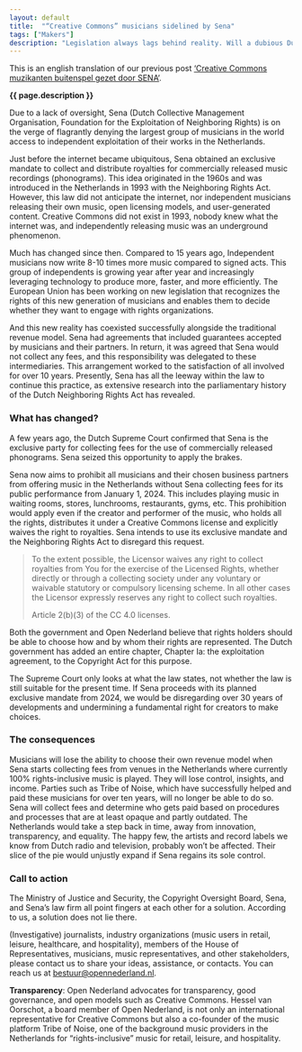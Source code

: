 ```yaml
---
layout: default
title:  "“Creative Commons” musicians sidelined by Sena"
tags: ["Makers"]
description: "Legislation always lags behind reality. Will a dubious Dutch law from 1993 and an exclusive mandate – a legal monopoly – from the Ministry of Justice & Security soon lead to a limitation of open licenses in the Netherlands?"
---
```

This is an english translation of our previous post [‘Creative Commons muzikanten buitenspel gezet door SENA‘](https://www.opennederland.nl/2023/07/03/creative-commons-muzikanten-buitenspel-gezet-door-sena/).

**{{ page.description }}**

Due to a lack of oversight, Sena (Dutch Collective Management Organisation, Foundation for the Exploitation of Neighboring Rights) is on the verge of flagrantly denying the largest group of musicians in the world access to independent exploitation of their works in the Netherlands.

Just before the internet became ubiquitous, Sena obtained an exclusive mandate to collect and distribute royalties for commercially released music recordings (phonograms). This idea originated in the 1960s and was introduced in the Netherlands in 1993 with the Neighboring Rights Act. However, this law did not anticipate the internet, nor independent musicians releasing their own music, open licensing models, and user-generated content. Creative Commons did not exist in 1993, nobody knew what the internet was, and independently releasing music was an underground phenomenon.

Much has changed since then. Compared to 15 years ago, Independent musicians now write 8-10 times more music compared to signed acts. This group of independents is growing year after year and increasingly leveraging technology to produce more, faster, and more efficiently. The European Union has been working on new legislation that recognizes the rights of this new generation of musicians and enables them to decide whether they want to engage with rights organizations.

And this new reality has coexisted successfully alongside the traditional revenue model. Sena had agreements that included guarantees accepted by musicians and their partners. In return, it was agreed that Sena would not collect any fees, and this responsibility was delegated to these intermediaries. This arrangement worked to the satisfaction of all involved for over 10 years. Presently, Sena has all the leeway within the law to continue this practice, as extensive research into the parliamentary history of the Dutch Neighboring Rights Act has revealed.

### What has changed?

A few years ago, the Dutch Supreme Court confirmed that Sena is the exclusive party for collecting fees for the use of commercially released phonograms. Sena seized this opportunity to apply the brakes.

Sena now aims to prohibit all musicians and their chosen business partners from offering music in the Netherlands without Sena collecting fees for its public performance from January 1, 2024. This includes playing music in waiting rooms, stores, lunchrooms, restaurants, gyms, etc. This prohibition would apply even if the creator and performer of the music, who holds all the rights, distributes it under a Creative Commons license and explicitly waives the right to royalties. Sena intends to use its exclusive mandate and the Neighboring Rights Act to disregard this request.

> To the extent possible, the Licensor waives any right to collect royalties from You for the exercise of the Licensed Rights, whether directly or through a collecting society under any voluntary or waivable statutory or compulsory licensing scheme. In all other cases the Licensor expressly reserves any right to collect such royalties.
> 
> Article 2(b)(3) of the CC 4.0 licenses.

Both the government and Open Nederland believe that rights holders should be able to choose how and by whom their rights are represented. The Dutch government has added an entire chapter, Chapter Ia: the exploitation agreement, to the Copyright Act for this purpose.

The Supreme Court only looks at what the law states, not whether the law is still suitable for the present time. If Sena proceeds with its planned exclusive mandate from 2024, we would be disregarding over 30 years of developments and undermining a fundamental right for creators to make choices.

### The consequences

Musicians will lose the ability to choose their own revenue model when Sena starts collecting fees from venues in the Netherlands where currently 100% rights-inclusive music is played. They will lose control, insights, and income. Parties such as Tribe of Noise, which have successfully helped and paid these musicians for over ten years, will no longer be able to do so. Sena will collect fees and determine who gets paid based on procedures and processes that are at least opaque and partly outdated. The Netherlands would take a step back in time, away from innovation, transparency, and equality. The happy few, the artists and record labels we know from Dutch radio and television, probably won’t be affected. Their slice of the pie would unjustly expand if Sena regains its sole control.

### Call to action

The Ministry of Justice and Security, the Copyright Oversight Board, Sena, and Sena’s law firm all point fingers at each other for a solution. According to us, a solution does not lie there.

(Investigative) journalists, industry organizations (music users in retail, leisure, healthcare, and hospitality), members of the House of Representatives, musicians, music representatives, and other stakeholders, please contact us to share your ideas, assistance, or contacts. You can reach us at [bestuur@opennederland.nl](mailto:bestuur@opennederland.nl).

**Transparency**: Open Nederland advocates for transparency, good governance, and open models such as Creative Commons. Hessel van Oorschot, a board member of Open Nederland, is not only an international representative for Creative Commons but also a co-founder of the music platform Tribe of Noise, one of the background music providers in the Netherlands for “rights-inclusive” music for retail, leisure, and hospitality.